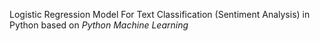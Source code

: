 Logistic Regression Model For Text Classification (Sentiment Analysis) in Python based on *Python Machine Learning*
